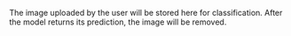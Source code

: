 The image uploaded by the user will be stored here for classification. After the model returns its prediction, the image will be removed.